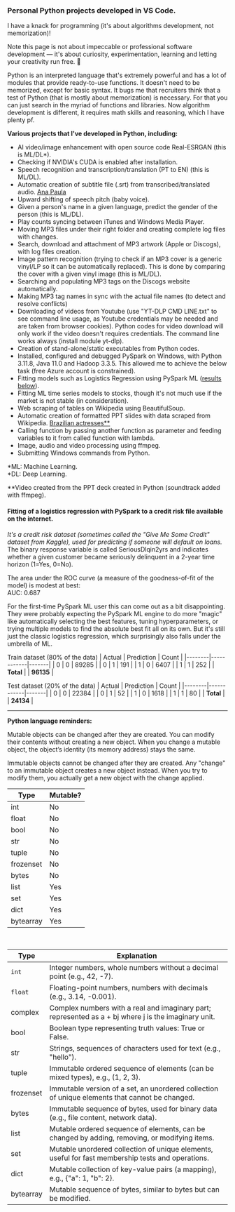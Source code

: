 ### Personal Python projects developed in VS Code. 

I have a knack for programming (it's about algorithms development, not memorization)!

Note this page is not about impeccable or professional software development — it's about curiosity, experimentation, learning and letting your creativity run free. 🐍

Python is an interpreted language that's extremely powerful and has a lot of modules that provide ready-to-use functions. It doesn't need to be memorized, except for basic syntax. It bugs me that recruiters think that a test of Python (that is mostly about memorization) is necessary. For that you can just search in the myriad of functions and libraries. Now algorithm development is different, it requires math skills and reasoning, which I have plenty pf.

**Various projects that I've developed in Python, including:**

- AI video/image enhancement with open source code Real-ESRGAN (this is ML/DL*).
- Checking if NVIDIA's CUDA is enabled after installation.
- Speech recognition and transcription/translation (PT to EN) (this is ML/DL).
- Automatic creation of subtitle file (.srt) from transcribed/translated audio. [Ana Paula](https://drive.google.com/file/d/1B6sfs_E2MWkTN-DnnCS2a-nTI4polJzJ/view?usp=sharing)
- Upward shifting of speech pitch (baby voice).
- Given a person's name in a given language, predict the gender of the person (this is ML/DL).
- Play counts syncing between iTunes and Windows Media Player.
- Moving MP3 files under their right folder and creating complete log files with changes.
- Search, download and attachment of MP3 artwork (Apple or Discogs), with log files creation.
- Image pattern recognition (trying to check if an MP3 cover is a generic vinyl/LP so it can be automatically replaced). This is done by comparing the cover with a given vinyl image (this is ML/DL).
- Searching and populating MP3 tags on the Discogs website automatically.
- Making MP3 tag names in sync with the actual file names (to detect and resolve conflicts)
- Downloading of videos from Youtube (use "YT-DLP CMD LINE.txt" to see command line usage, as Youtube credentials may be needed and are taken from browser cookies). Python codes for video download will only work if the video doesn't requires credentials. The command line works always (install module yt-dlp).
- Creation of stand-alone/static executables from Python codes.
- Installed, configured and debugged PySpark on Windows, with Python 3.11.8, Java 11.0 and Hadoop 3.3.5. This allowed me to achieve the below task (free Azure account is constrained).
- Fitting models such as Logistics Regression using PySpark ML ([results below](#fitting-of-a-logistics-regression-with-pyspark-to-a-credit-risk-file-available-on-the-internet)). 
- Fitting ML time series models to stocks, though it's not much use if the market is not stable (in consideration).
- Web scraping of tables on Wikipedia using BeautifulSoup.
- Automatic creation of formatted PPT slides with data scraped from Wikipedia. [Brazilian actresses**](https://drive.google.com/file/d/1l_Zxaq1p-71HO2b6AdjMkAQa74wRyHxH/view?usp=sharing)
- Calling function by passing another function as parameter and feeding variables to it from called function with lambda.
- Image, audio and video processing using ffmpeg.
- Submitting Windows commands from Python.


*ML: Machine Learning.<br>
*DL: Deep Learning.

**Video created from the PPT deck created in Python (soundtrack added with ffmpeg).

#### Fitting of a logistics regression with PySpark to a credit risk file available on the internet.<br>
*It's a credit risk dataset (sometimes called the "Give Me Some Credit" dataset from Kaggle), used for predicting if someone will default on loans.*<br>
The binary response variable is called SeriousDlqin2yrs and indicates whether a given customer became seriously delinquent in a 2-year time horizon (1=Yes, 0=No).

The area under the ROC curve (a measure of the goodness-of-fit of the model) is modest at best:<br>
AUC: 0.687

For the first-time PySpark ML user this can come out as a bit disappointing. They were probably expecting the PySpark ML engine to do more "magic" like automatically selecting the best features, tuning hyperparameters, or trying multiple models to find the absolute best fit all on its own. But it's still just the classic logistics regression, which surprisingly also falls under the umbrella of ML.

Train dataset (80% of the data)
| Actual | Prediction | Count |
|--------|------------|-------|
| 0      | 0          | 89285 |
| 0      | 1          |   191 |
| 1      | 0          |  6407 |
| 1      | 1          |   252 |
| **Total** |            | **96135** |



Test dataset (20% of the data)
| Actual | Prediction | Count |
|--------|------------|-------|
| 0      | 0          | 22384 |
| 0      | 1          |    52 |
| 1      | 0          |  1618 |
| 1      | 1          |    80 |
| **Total** |            | **24134** |


---

**Python language reminders:**

Mutable objects can be changed after they are created. You can modify their contents without creating a new object. When you change a mutable object, the object’s identity (its memory 
address) stays the same.

Immutable objects cannot be changed after they are created. Any "change" to an immutable object creates a new object instead. When you try to modify them, you actually get a new object with the change applied.<br>

| Type      | Mutable? |
| --------- | -------- |
| int       | No       |
| float     | No       |
| bool      | No       |
| str       | No       |
| tuple     | No       |
| frozenset | No       |
| bytes     | No       |
| list      | Yes      |
| set       | Yes      |
| dict      | Yes      |
| bytearray | Yes      |

<br>

| **Type**    | **Explanation**                                                                                          |
| ----------- | -------------------------------------------------------------------------------------------------------- |
| `int`       | Integer numbers, whole numbers without a decimal point (e.g., 42, -7).                                   |
| `float`     | Floating-point numbers, numbers with decimals (e.g., 3.14, -0.001).                                      |
| complex   | Complex numbers with a real and imaginary part; represented as a + bj where j is the imaginary unit. |
| bool      | Boolean type representing truth values: True or False.                                               |
| str       | Strings, sequences of characters used for text (e.g., "hello").                                        |
| tuple     | Immutable ordered sequence of elements (can be mixed types), e.g., (1, 2, 3).                          |
| frozenset | Immutable version of a set, an unordered collection of unique elements that cannot be changed.           |
| bytes     | Immutable sequence of bytes, used for binary data (e.g., file content, network data).                    |
| list      | Mutable ordered sequence of elements, can be changed by adding, removing, or modifying items.            |
| set       | Mutable unordered collection of unique elements, useful for fast membership tests and operations.        |
| dict      | Mutable collection of key-value pairs (a mapping), e.g., {"a": 1, "b": 2}.                             |
| bytearray | Mutable sequence of bytes, similar to bytes but can be modified.                                       |

